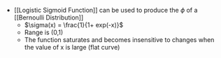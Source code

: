 - [[Logistic Sigmoid Function]] can be used to produce the $\phi$ of a [[Bernoulli Distribution]]
	- $\sigma(x) = \frac{1}{1+ exp(-x)}$ 
	- Range is (0,1)
	- The function saturates and becomes insensitive to changes when the value of x is large (flat curve)